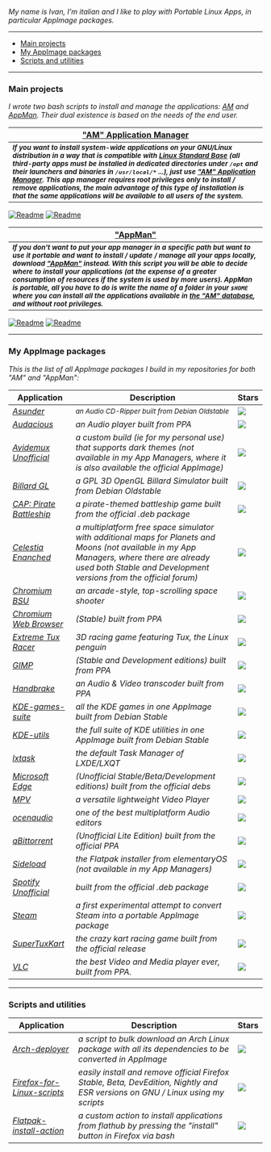 *My name is Ivan, I'm italian and I like to play with Portable Linux Apps, in particular AppImage packages.*

-------------------------------------------------------

- [Main projects](#main-projects)
- [My AppImage packages](#my-appimage-packages)
- [Scripts and utilities](#scripts-and-utilities)

-------------------------------------------------------

### Main projects

*I wrote two bash scripts to install and manage the applications: [AM](https://github.com/ivan-hc/AM-Application-Manager) and [AppMan](https://github.com/ivan-hc/AppMan). Their dual existence is based on the needs of the end user.*

| [**"AM" Application Manager**](https://github.com/ivan-hc/AM-Application-Manager) |
| -- |
| <sub>***If you want to install system-wide applications on your GNU/Linux distribution in a way that is compatible with [Linux Standard Base](https://refspecs.linuxfoundation.org/lsb.shtml) (all third-party apps must be installed in dedicated directories under `/opt` and their launchers and binaries in `/usr/local/*` ...), just use ["AM" Application Manager](https://github.com/ivan-hc/AM-Application-Manager). This app manager requires root privileges only to install / remove applications, the main advantage of this type of installation is that the same applications will be available to all users of the system.***</sub>
[![Readme](https://img.shields.io/github/stars/ivan-hc/AM-Application-Manager?label=%E2%AD%90&style=for-the-badge)](https://github.com/ivan-hc/AM-Application-Manager/stargazers) [![Readme](https://img.shields.io/github/license/ivan-hc/AM-Application-Manager?label=&style=for-the-badge)](https://github.com/ivan-hc/AM-Application-Manager/blob/main/LICENSE)

| [**"AppMan"**](https://github.com/ivan-hc/AppMan)
| --
| <sub>***If you don't want to put your app manager in a specific path but want to use it portable and want to install / update / manage all your apps locally, download ["AppMan"](https://github.com/ivan-hc/AppMan) instead. With this script you will be able to decide where to install your applications (at the expense of a greater consumption of resources if the system is used by more users). AppMan is portable, all you have to do is write the name of a folder in your `$HOME` where you can install all the applications available in [the "AM" database](https://github.com/ivan-hc/AM-Application-Manager/tree/main/programs), and without root privileges.***</sub>
[![Readme](https://img.shields.io/github/stars/ivan-hc/AppMan?label=%E2%AD%90&style=for-the-badge)](https://github.com/ivan-hc/AppMan/stargazers) [![Readme](https://img.shields.io/github/license/ivan-hc/AppMan?label=&style=for-the-badge)](https://github.com/ivan-hc/AppMan/blob/main/LICENSE)

-------------------------------------------------------

### My AppImage packages
*This is the list of all AppImage packages I build in my repositories for both "AM" and "AppMan":*

| Application | Description | Stars |
| -- | -- | -- |
| [*Asunder*](https://github.com/ivan-hc/Database-of-pkg2appimaged-packages/releases/tag/asunder) | <sub>*an Audio CD-Ripper built from Debian Oldstable* | ![](https://img.shields.io/github/stars/ivan-hc/Database-of-pkg2appimaged-packages?color=000000&label=%20&style=for-the-badge)
| [*Audacious*](https://github.com/ivan-hc/Database-of-pkg2appimaged-packages/releases/tag/audacious) | *an Audio player built from PPA* | ![](https://img.shields.io/github/stars/ivan-hc/Database-of-pkg2appimaged-packages?color=000000&label=%20&style=for-the-badge)
| [*Avidemux Unofficial*](https://github.com/ivan-hc/Avidemux-unofficial-appimage) | *a custom build (ie for my personal use) that supports dark themes (not available in my App Managers, where it is also available the official AppImage)* | ![](https://img.shields.io/github/stars/ivan-hc/Avidemux-unofficial-appimage?color=000000&label=%20&style=for-the-badge)
| [*Billard GL*](https://github.com/ivan-hc/Database-of-pkg2appimaged-packages/releases/tag/billard-gl) | *a GPL 3D OpenGL Billard Simulator built from Debian Oldstable* | ![](https://img.shields.io/github/stars/ivan-hc/Database-of-pkg2appimaged-packages?color=000000&label=%20&style=for-the-badge)
| [*CAP: Pirate Battleship*](https://github.com/ivan-hc/Database-of-pkg2appimaged-packages/releases/tag/capbattleship) | *a pirate-themed battleship game built from the official .deb package* | ![](https://img.shields.io/github/stars/ivan-hc/Database-of-pkg2appimaged-packages?color=000000&label=%20&style=for-the-badge)
| [*Celestia Enanched*](https://github.com/ivan-hc/Celestia-appimage) | *a multiplatform free space simulator with additional maps for Planets and Moons (not available in my App Managers, where there are already used both Stable and Development versions from the official forum)* | ![](https://img.shields.io/github/stars/ivan-hc/Celestia-appimage?color=000000&label=%20&style=for-the-badge)
| [*Chromium BSU*](https://github.com/ivan-hc/Database-of-pkg2appimaged-packages/releases/tag/chromium-bsu) | *an arcade-style, top-scrolling space shooter* | ![](https://img.shields.io/github/stars/ivan-hc/Database-of-pkg2appimaged-packages?color=000000&label=%20&style=for-the-badge)
| [*Chromium Web Browser*](https://github.com/ivan-hc/Chromium-Web-Browser-appimage) | *(Stable) built from PPA* | ![](https://img.shields.io/github/stars/ivan-hc/Chromium-Web-Browser-appimage?color=000000&label=%20&style=for-the-badge)
| [*Extreme Tux Racer*](https://github.com/ivan-hc/Database-of-pkg2appimaged-packages/releases/tag/extremetuxracer) | *3D racing game featuring Tux, the Linux penguin* | ![](https://img.shields.io/github/stars/ivan-hc/Database-of-pkg2appimaged-packages?color=000000&label=%20&style=for-the-badge)
| [*GIMP*](https://github.com/ivan-hc/GIMP-appimage) | *(Stable and Development editions) built from PPA* | ![](https://img.shields.io/github/stars/ivan-hc/GIMP-appimage?color=000000&label=%20&style=for-the-badge)
| [*Handbrake*](https://github.com/ivan-hc/Handbrake-appimage) | *an Audio & Video transcoder built from PPA* | ![](https://img.shields.io/github/stars/ivan-hc/Handbrake-appimage?color=000000&label=%20&style=for-the-badge)
| [*KDE-games-suite*](https://github.com/ivan-hc/KDE-games-suite-appimage) | *all the KDE games in one AppImage built from Debian Stable* | ![](https://img.shields.io/github/stars/ivan-hc/KDE-games-suite-appimage?color=000000&label=%20&style=for-the-badge)
| [*KDE-utils*](https://github.com/ivan-hc/KDE-utils-appimage) | *the full suite of KDE utilities in one AppImage built from Debian Stable* | ![](https://img.shields.io/github/stars/ivan-hc/KDE-utils-appimage?color=000000&label=%20&style=for-the-badge)
| [*lxtask*](https://github.com/ivan-hc/Database-of-pkg2appimaged-packages/releases/tag/lxtask) | *the default Task Manager of LXDE/LXQT* | ![](https://img.shields.io/github/stars/ivan-hc/Database-of-pkg2appimaged-packages?color=000000&label=%20&style=for-the-badge)
| [*Microsoft Edge*](https://github.com/ivan-hc/MS-Edge-appimage) | *(Unofficial Stable/Beta/Development editions) built from the official debs* | ![](https://img.shields.io/github/stars/ivan-hc/MS-Edge-appimage?color=000000&label=%20&style=for-the-badge)
| [*MPV*](https://github.com/ivan-hc/MPV-appimage) | *a versatile lightweight Video Player* | ![](https://img.shields.io/github/stars/ivan-hc/MPV-appimage?color=000000&label=%20&style=for-the-badge)
| [*ocenaudio*](https://github.com/ivan-hc/ocenaudio-appimage) | *one of the best multiplatform Audio editors* | ![](https://img.shields.io/github/stars/ivan-hc/ocenaudio-appimage?color=000000&label=%20&style=for-the-badge)
| [*qBittorrent*](https://github.com/ivan-hc/qbittorrent-appimage) | *(Unofficial Lite Edition) built from the official PPA* | ![](https://img.shields.io/github/stars/ivan-hc/qbittorrent-appimage?color=000000&label=%20&style=for-the-badge)
| [*Sideload*](https://github.com/ivan-hc/Flatpak-installer-appimage) | *the Flatpak installer from elementaryOS (not available in my App Managers)* | ![](https://img.shields.io/github/stars/ivan-hc/Flatpak-installer-appimage?color=000000&label=%20&style=for-the-badge)
| [*Spotify Unofficial*](https://github.com/ivan-hc/Spotify-appimage) | *built from the official .deb package* | ![](https://img.shields.io/github/stars/ivan-hc/Spotify-appimage?color=000000&label=%20&style=for-the-badge)
| [*Steam*](https://github.com/ivan-hc/Steam-appimage) | *a first experimental attempt to convert Steam into a portable AppImage package* | ![](https://img.shields.io/github/stars/ivan-hc/Steam-appimage?color=000000&label=%20&style=for-the-badge)
| [*SuperTuxKart*](https://github.com/ivan-hc/SuperTuxKart-appimage) | *the crazy kart racing game built from the official release* | ![](https://img.shields.io/github/stars/ivan-hc/SuperTuxKart-appimage?color=000000&label=%20&style=for-the-badge)
| [*VLC*](https://github.com/ivan-hc/VLC-appimage) | *the best Video and Media player ever, built from PPA.* | ![](https://img.shields.io/github/stars/ivan-hc/VLC-appimage?color=000000&label=%20&style=for-the-badge)

-------------------------------------------------------

### Scripts and utilities
| Application | Description | Stars |
| -- | -- | -- |
| [*Arch-deployer*](https://github.com/ivan-hc/Arch-deployer) | *a script to bulk download an Arch Linux package with all its dependencies to be converted in AppImage* | ![](https://img.shields.io/github/stars/ivan-hc/Arch-deployer?color=000000&label=%20&style=for-the-badge)
| [*Firefox-for-Linux-scripts*](https://github.com/ivan-hc/Firefox-for-Linux-scripts) | *easily install and remove official Firefox Stable, Beta, DevEdition, Nightly and ESR versions on GNU / Linux using my scripts* | ![](https://img.shields.io/github/stars/ivan-hc/Firefox-for-Linux-scripts?color=000000&label=%20&style=for-the-badge)
| [*Flatpak-install-action*](https://github.com/ivan-hc/flatpak-install-action) | *a custom action to install applications from flathub by pressing the "install" button in Firefox via bash* | ![](https://img.shields.io/github/stars/ivan-hc/flatpak-install-action?color=000000&label=%20&style=for-the-badge)
